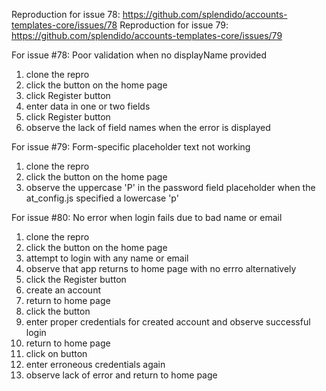 Reproduction for issue 78: https://github.com/splendido/accounts-templates-core/issues/78
Reproduction for issue 79: https://github.com/splendido/accounts-templates-core/issues/79

For issue #78: Poor validation when no displayName provided

1. clone the repro
2. click the button on the home page
3. click Register button
4. enter data in one or two fields
5. click Register button
6. observe the lack of field names when the error is displayed


For issue #79: Form-specific placeholder text not working

1. clone the repro
2. click the button on the home page
3. observe the uppercase 'P' in the password field placeholder when
   the at_config.js specified a lowercase 'p'

For issue #80: No error when login fails due to bad name or email

1. clone the repro
2. click the button on the home page
3. attempt to login with any name or email
4. observe that app returns to home page with no errro
alternatively
3. click the Register button
4. create an account
5. return to home page
6. click the button
7. enter proper credentials for created account and observe successful login
8. return to home page
9. click on button
10. enter erroneous credentials again
11. observe lack of error and return to home page

